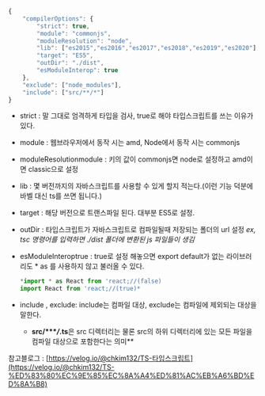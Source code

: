 ```jsx
{
    "compilerOptions": {
        "strict": true,
        "module": "commonjs",
        "moduleResolution": "node",
        "lib": ["es2015","es2016","es2017","es2018","es2019","es2020"],
        "target": "ES5",
        "outDir": "./dist",
        "esModuleInterop": true
    },
    "exclude": ["node_modules"],
    "include": ["src/**/*"]
}
```

- strict : 말 그대로 엄격하게 타입을 검사, true로 해야 타입스크립트를 쓰는 이유가 있다.
- module : 웹브라우저에서 동작 시는 amd, Node에서 동작 시는 commonjs
- moduleResolutionmodule : 키의 값이 commonjs면 node로 설정하고 amd이면 classic으로 설정
- lib : 몇 버전까지의 자바스크립트를 사용할 수 있게 할지 적는다.(이런 기능 덕분에 바벨 대신 ts를 쓰면 됩니다.)
- target : 해당 버전으로 트랜스파일 된다. 대부분 ES5로 설정.
- outDir : 타입스크립트가 자바스크립트로 컴파일될때 저장되는 폴더의 url 설정 *ex, tsc 명령어를 입력하면 ./dist 폴더에 변환된 js 파일들이 생김*
- esModuleInteroptrue : true로 설정 해놓으면 export default가 없는 라이브러리도 * as 를 사용하지 않고 불러올 수 있다.
    
    ```jsx
    *import * as React from 'react;//(false)
    import React from 'react;//(true)*
    ```
    
- include , exclude: include는 컴파일 대상, exclude는 컴파일에 제외되는 대상을 말한다.
    - **src/****/*.ts**은 src 디렉터리는 물론 src의 하위 디렉터리에 있는 모든 파일을 컴파일 대상으로 포함한다는 의미**

참고블로그 : [https://velog.io/@chkim132/TS-타입스크립트](https://velog.io/@chkim132/TS-%ED%83%80%EC%9E%85%EC%8A%A4%ED%81%AC%EB%A6%BD%ED%8A%B8)